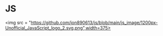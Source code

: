 # JS

<img src = "https://github.com/jon890613/js/blob/main/js_image/1200px-Unofficial_JavaScript_logo_2.svg.png",width=375>

